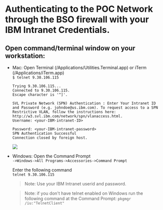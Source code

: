 # Authenticating to the POC Network through the BSO firewall with your IBM Intranet Credentials.  

## Open command/terminal window on your workstation:  
   
   * Mac: Open Terminal (/Applications/Utilities.Terminal.app) or iTerm (/Applications/iTerm.app)  
     `$ telnet 9.30.106.115`  
  
	  ```    
	  Trying 9.30.106.115...
	  Connected to 9.30.106.115.
	  Escape character is '^]'.
	      
	  SVL Private Network (SPN) Authentication : Enter Your Intranet ID and Password (e.g. johndoe@us.ibm.com). To request access to a SPN Restrictive VLAN, follow the instructions here: http://w3.svl.ibm.com/network/spn/vlanaccess.html.
	  Username: <your-IBM-intranet-ID>
	  
	  Password: <your-IBM-intranet-password>
	  SPN Authentication Successful
	  Connection closed by foreign host. 
	  ```  
	 <img src="/SailfishClassOct2017/Images/authenticate.gif" /> 
	 
   * Windows: Open the Command Prompt  
     `->Windows->All Programs->Accessories->Command Prompt`
               
     Enter the following command  
     `telnet 9.30.106.115`  
     > Note: Use your IBM Intranet userid and password.
              
     > Note: if you don't have telnet enabled on Windows run the following command at the Command Prompt:
     `pkgmgr /iu:"TelnetClient"` 
